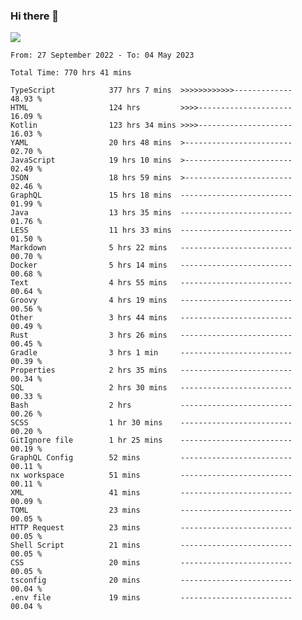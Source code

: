 ### Hi there 👋

<!--<a href="https://github.com/search?o=desc&q=author%3Abushiyi&s=committer-date&type=Commits">-->
<!--    <img align="center" height = "178" src="https://github-readme-stats.vercel.app/api?username=bushiyi&count_private=true&show_icons=true&theme=noctis_minimus&hide=contribs&include_all_commits=true" />-->
<!--</a>-->
<!--<a href="https://github.com/bushiyi?tab=repositories">-->
<!--    <img align="center" height = "178" src="https://github-readme-stats.vercel.app/api/top-langs/?username=bushiyi&count_private=true&theme=noctis_minimus" />-->
<!--</a>-->
 
<!-- [![Ashutosh's github activity graph](https://activity-graph.herokuapp.com/graph?username=bushiyi&theme=react&bg_color=1B2932&point=698B69&line=698B69)](https://github.com/ashutosh00710/github-readme-activity-graph)
 -->


![](https://raw.githubusercontent.com/bushiyi/bushiyi/master/assets/github-contribution-grid-snake.svg)

<!--START_SECTION:waka-->

```text
From: 27 September 2022 - To: 04 May 2023

Total Time: 770 hrs 41 mins

TypeScript            377 hrs 7 mins  >>>>>>>>>>>>-------------   48.93 %
HTML                  124 hrs         >>>>---------------------   16.09 %
Kotlin                123 hrs 34 mins >>>>---------------------   16.03 %
YAML                  20 hrs 48 mins  >------------------------   02.70 %
JavaScript            19 hrs 10 mins  >------------------------   02.49 %
JSON                  18 hrs 59 mins  >------------------------   02.46 %
GraphQL               15 hrs 18 mins  -------------------------   01.99 %
Java                  13 hrs 35 mins  -------------------------   01.76 %
LESS                  11 hrs 33 mins  -------------------------   01.50 %
Markdown              5 hrs 22 mins   -------------------------   00.70 %
Docker                5 hrs 14 mins   -------------------------   00.68 %
Text                  4 hrs 55 mins   -------------------------   00.64 %
Groovy                4 hrs 19 mins   -------------------------   00.56 %
Other                 3 hrs 44 mins   -------------------------   00.49 %
Rust                  3 hrs 26 mins   -------------------------   00.45 %
Gradle                3 hrs 1 min     -------------------------   00.39 %
Properties            2 hrs 35 mins   -------------------------   00.34 %
SQL                   2 hrs 30 mins   -------------------------   00.33 %
Bash                  2 hrs           -------------------------   00.26 %
SCSS                  1 hr 30 mins    -------------------------   00.20 %
GitIgnore file        1 hr 25 mins    -------------------------   00.19 %
GraphQL Config        52 mins         -------------------------   00.11 %
nx workspace          51 mins         -------------------------   00.11 %
XML                   41 mins         -------------------------   00.09 %
TOML                  23 mins         -------------------------   00.05 %
HTTP Request          23 mins         -------------------------   00.05 %
Shell Script          21 mins         -------------------------   00.05 %
CSS                   20 mins         -------------------------   00.05 %
tsconfig              20 mins         -------------------------   00.04 %
.env file             19 mins         -------------------------   00.04 %
```

<!--END_SECTION:waka-->

